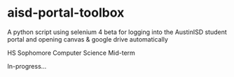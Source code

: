 # aisd-portal-toolbox
A python script using selenium 4 beta for logging into the AustinISD student portal and opening canvas &amp; google drive automatically

HS Sophomore Computer Science Mid-term

In-progress...
